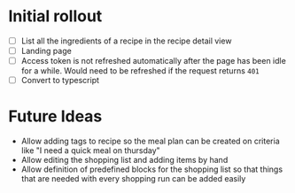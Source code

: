 # Initial rollout
- [ ] List all the ingredients of a recipe in the recipe detail view
- [ ] Landing page
- [ ] Access token is not refreshed automatically after the page has been
      idle for a while. Would need to be refreshed if the request returns
      `401`
- [ ] Convert to typescript

# Future Ideas
- Allow adding tags to recipe so the meal plan can be created on criteria like "I need a quick meal on thursday"
- Allow editing the shopping list and adding items by hand
- Allow definition of predefined blocks for the shopping list so that things that are needed with every shopping
  run can be added easily
